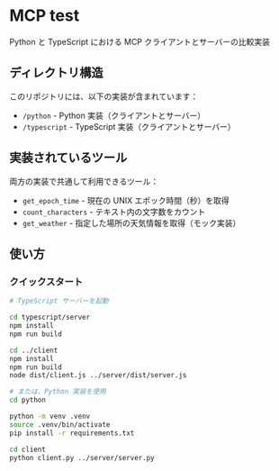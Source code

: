 # MCP test

Python と TypeScript における MCP クライアントとサーバーの比較実装

## ディレクトリ構造

このリポジトリには、以下の実装が含まれています：

- `/python` - Python 実装（クライアントとサーバー）
- `/typescript` - TypeScript 実装（クライアントとサーバー）

## 実装されているツール

両方の実装で共通して利用できるツール：

- `get_epoch_time` - 現在の UNIX エポック時間（秒）を取得
- `count_characters` - テキスト内の文字数をカウント
- `get_weather` - 指定した場所の天気情報を取得（モック実装）

## 使い方

### クイックスタート

```bash
# TypeScript サーバーを起動

cd typescript/server
npm install
npm run build

cd ../client
npm install
npm run build
node dist/client.js ../server/dist/server.js

# または、Python 実装を使用
cd python

python -m venv .venv
source .venv/bin/activate
pip install -r requirements.txt

cd client
python client.py ../server/server.py
```
